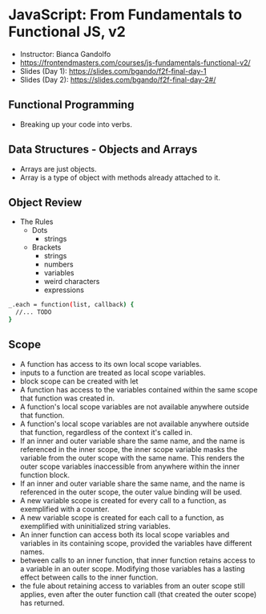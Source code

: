 # JavaScript: From Fundamentals to Functional JS, v2

* Instructor: Bianca Gandolfo
* <https://frontendmasters.com/courses/js-fundamentals-functional-v2/>
* Slides (Day 1): <https://slides.com/bgando/f2f-final-day-1>
* Slides (Day 2): <https://slides.com/bgando/f2f-final-day-2#/>

## Functional Programming

* Breaking up your code into verbs.

## Data Structures - Objects and Arrays

* Arrays are just objects.
* Array is a type of object with methods already attached to it.

## Object Review

* The Rules
  * Dots
    * strings
  * Brackets
    * strings
    * numbers
    * variables
    * weird characters
    * expressions

```bash
_.each = function(list, callback) {
  //... TODO
}
```

## Scope

* A function has access to its own local scope variables.
* inputs to a function are treated as local scope variables.
* block scope can be created with let
* A function has access to the variables contained within the same scope that function was created in.
* A function's local scope variables are not available anywhere outside that function.
* A function's local scope variables are not available anywhere outside that function, regardless of the context it's called in.
* If an inner and outer variable share the same name, and the name is referenced in the inner scope, the inner scope variable masks the variable from the outer scope with the same name. This renders the outer scope variables inaccessible from anywhere within the inner function block.
* If an inner and outer variable share the same name, and the name is referenced in the outer scope, the outer value binding will be used.
* A new variable scope is created for every call to a function, as exemplified with a counter.
* A new variable scope is created for each call to a function, as exemplified with uninitialized string variables.
* An inner function can access both its local scope variables and variables in its containing scope, provided the variables have different names.
* between calls to an inner function, that inner function retains access to a variable in an outer scope. Modifying those variables has a lasting effect between calls to the inner function.
* the fule about retaining access to variables from an outer scope still applies, even after the outer function call (that created the outer scope) has returned.
